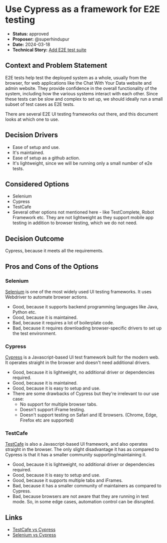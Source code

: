 # Use Cypress as a framework for E2E testing

* **Status:** approved
* **Proposer:** @superhindupur
* **Date:** 2024-03-18
* **Technical Story:** [Add E2E test suite](https://github.com/szenatti/chat-with-your-data-solution-accelerator/issues/419)

## Context and Problem Statement

E2E tests help test the deployed system as a whole, usually from the browser, for web applications like the Chat With Your Data website and admin website.
They provide confidence in the overall functionality of the system, including how the various systems interact with each other.
Since these tests can be slow and complex to set up, we should ideally run a small subset of test cases as E2E tests.

There are several E2E UI testing frameworks out there, and this document looks at which one to use.

## Decision Drivers

* Ease of setup and use.
* It's maintained.
* Ease of setup as a github action.
* It's lightweight, since we will be running only a small number of e2e tests.

## Considered Options

* Selenium
* Cypress
* TestCafe
* Several other options not mentioned here - like TestComplete, Robot Framework etc. They are not lightweight as they support mobile app testing in addition to browser testing, which we do not need.

## Decision Outcome

Cypress, because it meets all the requirements.

## Pros and Cons of the Options

### Selenium

[Selenium](https://www.selenium.dev/) is one of the most widely used UI testing frameworks. It uses Webdriver to automate browser actions.

* Good, because it supports backend programming languages like Java, Python etc.
* Good, because it is maintained.
* Bad, because it requires a lot of boilerplate code.
* Bad, because it requires downloading browser-specific drivers to set up the test environment.

### Cypress

[Cypress](https://www.cypress.io/) is a Javascript-based UI test framework built for the modern web. It operates straight in the browser and doesn't need additional drivers.

* Good, because it is lightweight, no additional driver or dependencies required.
* Good, because it is maintained.
* Good, because it is easy to setup and use.
* There are some drawbacks of Cypress but they're irrelevant to our use case:
    * No support for multiple browser tabs.
    * Doesn't support iFrame testing.
    * Doesn't support testing on Safari and IE browsers. (Chrome, Edge, Firefox etc are supported)

### TestCafe

[TestCafe](https://testcafe.io/) is also a Javascript-based UI framework, and also operates straight in the browser. The only slight disadvantage it has as compared to Cypress is that it has a smaller community supporting/maintaining it.

* Good, because it is lightweight, no additional driver or dependencies required.
* Good, because it is easy to setup and use.
* Good, because it supports multiple tabs and iFrames.
* Bad, because it has a smaller community of maintainers as compared to Cypress.
* Bad, because browsers are not aware that they are running in test mode. So, in some edge cases, automation control can be disrupted.

## Links

* [TestCafe vs Cypress](https://www.browserstack.com/guide/testcafe-vs-cypress)
* [Selenium vs Cypress](https://dzone.com/articles/selenium-vs-cypress-does-cypress-replace-selenium)
